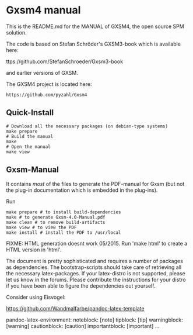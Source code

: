 # Gxsm4 manual

This is the README.md for the MANUAL of GXSM4, the open source SPM solution.

The code is based on Stefan Schröder's GXSM3-book which is available here: 

  ttps://github.com/StefanSchroeder/Gxsm3-book 

and earlier versions of GXSM.

The GXSM4 project is located here:

	https://github.com/pyzahl/Gxsm4

## Quick-Install

	# Download all the necessary packages (on debian-type systems)
	make prepare
	# Build the manual
	make
	# Open the manual
	make view 


## Gxsm-Manual

It contains _most_ of the files to generate the
PDF-manual for Gxsm (but not the plug-in documentation
which is embedded in the plug-ins).

Run 
	
	make prepare # to install build-dependencies
	make # to generate Gxsm-4.0-Manual.pdf
	make clean # to remove build-artifacts
	make view # to view the PDF
	make install # install the PDF to /usr/local

FIXME: HTML generation doesnt work 05/2015.
Run 'make html' to create a HTML version in 'html'.

The document is pretty sophisticated and requires a 
number of packages as dependencies. The bootstrap-scripts
should take care of retrieving all the necessary 
latex-packages. If your latex-distro is not supported,
please let us know in the forums. Please contribute
the instructions for your distro if you have been
able to figure the dependencies out yourself.

Consider using Eisvogel:

https://github.com/Wandmalfarbe/pandoc-latex-template

pandoc-latex-environment:
  noteblock: [note]
  tipblock: [tip]
  warningblock: [warning]
  cautionblock: [caution]
  importantblock: [important]
...
